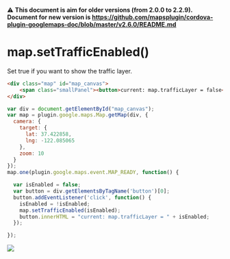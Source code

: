 :warning: **This document is aim for older versions (from 2.0.0 to 2.2.9).
Document for new version is https://github.com/mapsplugin/cordova-plugin-googlemaps-doc/blob/master/v2.6.0/README.md**

# map.setTrafficEnabled()

Set true if you want to show the traffic layer.

```html
<div class="map" id="map_canvas">
    <span class="smallPanel"><button>current: map.trafficLayer = false</button></span>
</div>
```

```js
var div = document.getElementById("map_canvas");
var map = plugin.google.maps.Map.getMap(div, {
  camera: {
    target: {
      lat: 37.422858,
      lng: -122.085065
    },
    zoom: 10
  }
});
map.one(plugin.google.maps.event.MAP_READY, function() {

  var isEnabled = false;
  var button = div.getElementsByTagName('button')[0];
  button.addEventListener('click', function() {
    isEnabled = !isEnabled;
    map.setTrafficEnabled(isEnabled);
    button.innerHTML = "current: map.trafficLayer = " + isEnabled;
  });

});
```

![](image.gif)
